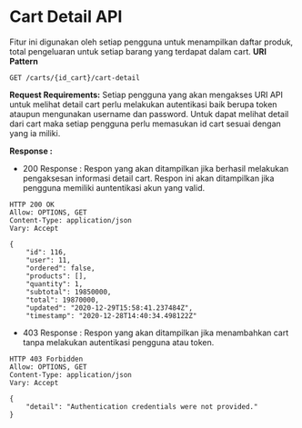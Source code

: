 # Cart Detail API
Fitur ini digunakan oleh setiap pengguna untuk menampilkan daftar produk, total pengeluaran untuk setiap barang yang terdapat dalam cart.
**URI Pattern**
```
GET /carts/{id_cart}/cart-detail
```
**Request Requirements:**
Setiap pengguna yang akan mengakses URI API untuk melihat detail cart perlu melakukan autentikasi baik berupa token ataupun mengunakan username dan password. Untuk dapat melihat detail dari cart maka setiap pengguna perlu memasukan id cart sesuai dengan yang ia miliki.

**Response :**
- 200 Response : Respon yang akan ditampilkan jika berhasil melakukan pengaksesan informasi detail cart. Respon ini akan ditampilkan jika pengguna memiliki auntentikasi akun yang valid.
```
HTTP 200 OK
Allow: OPTIONS, GET
Content-Type: application/json
Vary: Accept

{
    "id": 116,
    "user": 11,
    "ordered": false,
    "products": [],
    "quantity": 1,
    "subtotal": 19850000,
    "total": 19870000,
    "updated": "2020-12-29T15:58:41.237484Z",
    "timestamp": "2020-12-28T14:40:34.498122Z"
```
- 403 Response : Respon yang akan ditampilkan jika menambahkan cart tanpa melakukan autentikasi pengguna atau token.
```
HTTP 403 Forbidden
Allow: OPTIONS, GET
Content-Type: application/json
Vary: Accept

{
    "detail": "Authentication credentials were not provided."
}
```

